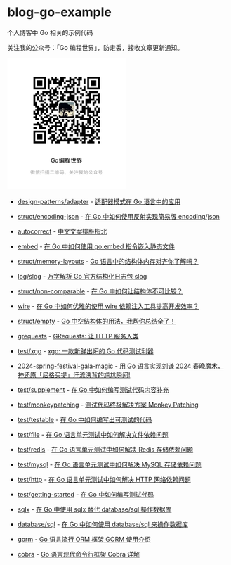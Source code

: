 # blog-go-example

个人博客中 Go 相关的示例代码

关注我的公众号：「Go 编程世界」，防走丢，接收文章更新通知。

<img alt="Go编程世界" src="./assets/imgs/mpweixin.png" width="270px">

- [design-patterns/adapter](./design-patterns/adapter) - [适配器模式在 Go 语言中的应用](https://jianghushinian.cn/2024/08/04/go-design-patterns-adapter/)

- [struct/encoding-json](./struct/encoding-json) - [在 Go 中如何使用反射实现简易版 encoding/json](https://jianghushinian.cn/2024/07/28/struct-encoding-json/)

- [autocorrect](./autocorrect) - [中文文案排版指北](https://jianghushinian.cn/2024/07/20/chinese-copywriting-guidelines/)

- [embed](./embed) - [在 Go 中如何使用 go:embed 指令嵌入静态文件](https://jianghushinian.cn/2024/07/12/go-embed/)

- [struct/memory-layouts](./struct/memory-layouts) - [Go 语言中的结构体内存对齐你了解吗？](https://jianghushinian.cn/2024/07/07/do-you-understand-the-memory-alignment-of-structs-in-the-go/)

- [log/slog](./log/slog) - [万字解析 Go 官方结构化日志包 slog](https://jianghushinian.cn/2024/06/24/go-s-official-structured-log-package-slog/)

- [struct/non-comparable](./struct/non-comparable) - [在 Go 中如何让结构体不可比较？](https://jianghushinian.cn/2024/06/15/how-to-make-structures-incomparable-in-go/)

- [wire](./wire) - [在 Go 中如何优雅的使用 wire 依赖注入工具提高开发效率？](https://jianghushinian.cn/2024/06/09/how-can-you-elegantly-use-dependency-injection-in-go-to-improve-development-efficiency/)

- [struct/empty](./struct/empty) - [Go 中空结构体的用法，我帮你总结全了！](https://jianghushinian.cn/2024/06/02/i-have-summarized-all-the-usages-of-empty-struct-in-go-for-you/)

- [grequests](./grequests) - [GRequests: 让 HTTP 服务人类](https://jianghushinian.cn/2024/05/30/grequests-http-for-humans/)

- [test/xgo](./test/xgo) - [xgo: 一款新鲜出炉的 Go 代码测试利器](https://jianghushinian.cn/2024/05/19/xgo-a-fresh-go-code-testing-tool/)

- [2024-spring-festival-gala-magic](./2024-spring-festival-gala-magic) - [用 Go 语言实现刘谦 2024 春晚魔术，神还原「尼格买提」汗流浃背的尴尬瞬间!](https://jianghushinian.cn/2024/02/10/use-go-to-realize-liu-qian-s-2024-spring-festival-gala-magic/)

- [test/supplement](./test/supplement) - [在 Go 中如何编写测试代码内容补充](https://jianghushinian.cn/2023/07/23/how-to-write-testing-in-go-content-supplement/)

- [test/monkeypatching](./test/monkeypatching) - [测试代码终极解决方案 Monkey Patching](https://jianghushinian.cn/2023/07/22/the-ultimate-solution-to-test-code-monkey-patching/)

- [test/testable](./test/testable) - [在 Go 中如何编写出可测试的代码](https://jianghushinian.cn/2023/07/22/how-to-write-testable-code-in-go/)

- [test/file](./test/file) - [在 Go 语言单元测试中如何解决文件依赖问题](https://jianghushinian.cn/2023/07/19/how-to-resolve-file-dependencies-in-go-testing/)

- [test/redis](./test/redis) - [在 Go 语言单元测试中如何解决 Redis 存储依赖问题](https://jianghushinian.cn/2023/07/18/how-to-resolve-redis-dependencies-in-go-testing/)

- [test/mysql](./test/mysql) - [在 Go 语言单元测试中如何解决 MySQL 存储依赖问题](https://jianghushinian.cn/2023/07/16/how-to-resolve-mysql-dependencies-in-go-testing/)

- [test/http](./test/http) - [在 Go 语言单元测试中如何解决 HTTP 网络依赖问题](https://jianghushinian.cn/2023/07/15/how-to-resolve-http-dependencies-in-go-testing/)

- [test/getting-started](./test/getting-started) - [在 Go 中如何编写测试代码](https://jianghushinian.cn/2023/07/09/how-to-write-testing-in-go/)

- [sqlx](./sqlx) - [在 Go 中使用 sqlx 替代 database/sql 操作数据库](https://jianghushinian.cn/2023/06/15/using-sqlx-instead-of-database-sql-for-database-operations-in-go/)

- [database/sql](./database/sql) - [在 Go 中如何使用 database/sql 来操作数据库](https://jianghushinian.cn/2023/06/05/how-to-use-database-sql-to-operate-database-in-go/)

- [gorm](./gorm) - [Go 语言流行 ORM 框架 GORM 使用介绍](https://jianghushinian.cn/2023/05/27/go-popular-orm-framework-gorm-introduction/)

- [cobra](./cobra) - [Go 语言现代命令行框架 Cobra 详解](https://jianghushinian.cn/2023/05/08/go-modern-command-line-framework-cobra-details/)
